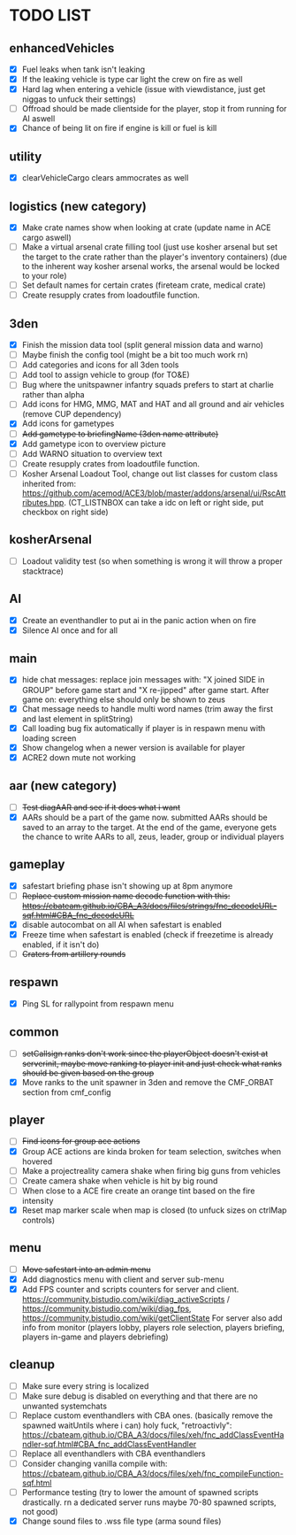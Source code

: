 # TODO LIST

## enhancedVehicles
 - [X] Fuel leaks when tank isn't leaking
 - [X] If the leaking vehicle is type car light the crew on fire as well
 - [X] Hard lag when entering a vehicle (issue with viewdistance, just get niggas to unfuck their settings)
 - [ ] Offroad should be made clientside for the player, stop it from running for AI aswell
 - [X] Chance of being lit on fire if engine is kill or fuel is kill

## utility
 - [X] clearVehicleCargo clears ammocrates as well
 
## logistics (new category)
 - [X] Make crate names show when looking at crate (update name in ACE cargo aswell)
 - [ ] Make a virtual arsenal crate filling tool (just use kosher arsenal but set the target to the crate rather than the player's inventory containers) 
	   (due to the inherent way kosher arsenal works, the arsenal would be locked to your role)
 - [ ] Set default names for certain crates (fireteam crate, medical crate)
 - [ ] Create resupply crates from loadoutfile function.

## 3den
 - [X] Finish the mission data tool (split general mission data and warno)
 - [ ] Maybe finish the config tool (might be a bit too much work rn)
 - [ ] Add categories and icons for all 3den tools 
 - [ ] Add tool to assign vehicle to group (for TO&E)
 - [ ] Bug where the unitspawner infantry squads prefers to start at charlie rather than alpha
 - [ ] Add icons for HMG, MMG, MAT and HAT and all ground and air vehicles (remove CUP dependency)
 - [X] Add icons for gametypes
 - [ ] <s>Add gametype to briefingName (3den name attribute)</s>
 - [X] Add gametype icon to overview picture
 - [ ] Add WARNO situation to overview text
 - [ ] Create resupply crates from loadoutfile function.
 - [ ] Kosher Arsenal Loadout Tool, change out list classes for custom class inherited from: https://github.com/acemod/ACE3/blob/master/addons/arsenal/ui/RscAttributes.hpp. 
	   (CT_LISTNBOX can take a idc on left or right side, put checkbox on right side)

## kosherArsenal
 - [ ] Loadout validity test (so when something is wrong it will throw a proper stacktrace)

## AI
 - [X] Create an eventhandler to put ai in the panic action when on fire
 - [X] Silence AI once and for all

## main
 - [X] hide chat messages:
        replace join messages with: "X joined SIDE in GROUP" before game start and "X re-jipped" after game start. After game on: everything else should only be shown to zeus
 - [X] Chat message needs to handle multi word names (trim away the first and last element in splitString)
 - [X] Call loading bug fix automatically if player is in respawn menu with loading screen
 - [X] Show changelog when a newer version is available for player
 - [X] ACRE2 down mute not working

## aar (new category)
 - [ ] <s>Test diagAAR and see if it does what i want</s>
 - [X] AARs should be a part of the game now. submitted AARs should be saved to an array to the target. At the end of the game, everyone gets the chance to write AARs to all, zeus, leader, group or individual players

## gameplay
 - [X] safestart briefing phase isn't showing up at 8pm anymore
 - [ ] <s>Replace custom mission name decode function with this: https://cbateam.github.io/CBA_A3/docs/files/strings/fnc_decodeURL-sqf.html#CBA_fnc_decodeURL </s>
 - [X] disable autocombat on all AI when safestart is enabled
 - [X] Freeze time when safestart is enabled (check if freezetime is already enabled, if it isn't do)
 - [ ] <s>Craters from artillery rounds</s>

## respawn
 - [X] Ping SL for rallypoint from respawn menu

## common
 - [ ] <s>setCallsign ranks don't work since the playerObject doesn't exist at serverinit, maybe move ranking to player init and just check what ranks should be given based on the group</s>
 - [X] Move ranks to the unit spawner in 3den and remove the CMF_ORBAT section from cmf_config

## player
 - [ ] <s>Find icons for group ace actions</s>
 - [X] Group ACE actions are kinda broken for team selection, switches when hovered 
 - [ ] Make a projectreality camera shake when firing big guns from vehicles
 - [ ] Create camera shake when vehicle is hit by big round
 - [ ] When close to a ACE fire create an orange tint based on the fire intensity
 - [X] Reset map marker scale when map is closed (to unfuck sizes on ctrlMap controls)

## menu
 - [ ] <s>Move safestart into an admin menu</s>
 - [X] Add diagnostics menu with client and server sub-menu
 - [X] Add FPS counter and scripts counters for server and client. https://community.bistudio.com/wiki/diag_activeScripts / https://community.bistudio.com/wiki/diag_fps, https://community.bistudio.com/wiki/getClientState
	For server also add info from monitor (players lobby, players role selection, players briefing, players in-game and players debriefing)

## cleanup
 - [ ] Make sure every string is localized
 - [ ] Make sure debug is disabled on everything and that there are no unwanted systemchats
 - [ ] Replace custom eventhandlers with CBA ones. (basically remove the spawned waitUntils where i can) holy fuck, "retroactivly": https://cbateam.github.io/CBA_A3/docs/files/xeh/fnc_addClassEventHandler-sqf.html#CBA_fnc_addClassEventHandler
 - [ ] Replace all eventhandlers with CBA eventhandlers
 - [ ] Consider changing vanilla compile with: https://cbateam.github.io/CBA_A3/docs/files/xeh/fnc_compileFunction-sqf.html
 - [ ] Performance testing (try to lower the amount of spawned scripts drastically. rn a dedicated server runs maybe 70-80 spawned scripts, not good)
 - [X] Change sound files to .wss file type (arma sound files)